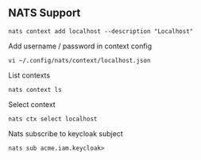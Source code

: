NATS Support
---

```
nats context add localhost --description "Localhost"
```

Add username / password in context config
```
vi ~/.config/nats/context/localhost.json
```

List contexts
```
nats context ls
```

Select context
```
nats ctx select localhost
```

Nats subscribe to keycloak subject
```
nats sub acme.iam.keycloak>
```
